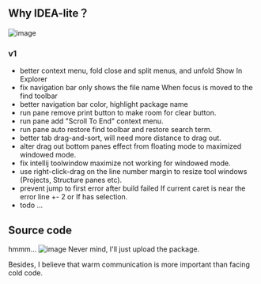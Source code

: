 ## Why IDEA-lite？
![image](https://github.com/appxmod/intellij-idea-lite/assets/11593903/9150d4cf-d7b5-49ae-b6ce-50f99b592168)

### v1
- better context menu, fold close and split menus, and unfold Show In Explorer
- fix navigation bar only shows the file name When focus is moved to the find toolbar
- better navigation bar color, highlight package name
- run pane remove print button to make room for clear button.
- run pane add "Scroll To End" context menu.
- run pane auto restore find toolbar and restore search term.
- better tab drag-and-sort, will need more distance to drag out.
- alter drag out bottom panes effect from floating mode to maximized windowed mode.
- fix intellij toolwindow maximize not working for windowed mode.
- use right-click-drag on the line number margin to resize tool windows (Projects, Structure panes etc).
- prevent jump to first error after build failed If current caret is near the error line +- 2 or If has selection.
- todo ...


## Source code
hmmm...
![image](https://github.com/appxmod/intellij-idea-lite/assets/11593903/8939b536-4f20-4c5e-a79f-5ebccb30d0dc)
Never mind, I'll just upload the package.

Besides, I believe that warm communication is more important than facing cold code.



